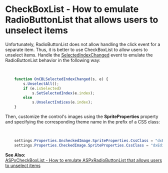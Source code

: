 # CheckBoxList - How to emulate RadioButtonList that allows users to unselect items


<p>Unfortunately, RadioButtonList does not allow handling the click event for a separate item. Thus, it is better to use CheckBoxList to allow users to unselect items. Handle the <a href="http://documentation.devexpress.com/#AspNet/DevExpressWebASPxEditorsScriptsASPxClientCheckBoxList_SelectedIndexChangedtopic"><u>SelectedIndexChanged</u></a> event to emulate the RadioButtonList behavior in the following way:</p><br />


```js
    function OnCBLSelectedIndexChanged(s, e) {
        s.UnselectAll();
        if (e.isSelected)
            s.SetSelectedIndex(e.index);
        else
            s.UnselectIndices(e.index);
    }

```

<p> </p><p>Then, customize the control's images using the <strong>SpriteProperties</strong> property and specifying the corresponding theme name in the prefix of a CSS class:</p><br />


```cs
    settings.Properties.UncheckedImage.SpriteProperties.CssClass = "dxEditors_edtRadioButtonUnchecked_DevEx";
    settings.Properties.CheckedImage.SpriteProperties.CssClass = "dxEditors_edtRadioButtonChecked_DevEx";

```

<p> </p><p><strong>See Also:</strong><br />
<a href="https://www.devexpress.com/Support/Center/p/E4895">ASPxCheckBoxList - How to emulate ASPxRadioButtonList that allows users to unselect items</a></p>

<br/>


